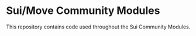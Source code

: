 # Sui/Move Community Modules

This repository contains code used throughout the Sui Community Modules.
